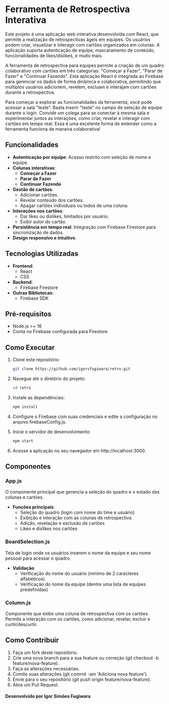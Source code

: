 # Ferramenta de Retrospectiva Interativa


Este projeto é uma aplicação web interativa desenvolvida com React, que permite a realização de retrospectivas ágeis em equipes. Os usuários podem criar, visualizar e interagir com cartões organizados em colunas. A aplicação suporta autenticação de equipe, mascaramento de conteúdo, funcionalidades de likes/dislikes, e muito mais.

A ferramenta de retrospectiva para equipes permite a criação de um quadro colaborativo com cartões em três categorias: "Começar a Fazer", "Parar de Fazer" e "Continuar Fazendo". Esta aplicação React é integrada ao Firebase para gerenciar os dados de forma dinâmica e colaborativa, permitindo que múltiplos usuários adicionem, revelem, excluam e interajam com cartões durante a retrospectiva.

Para começar a explorar as funcionalidades da ferramenta, você pode acessar a sala "teste". Basta inserir "teste" no campo de seleção de equipe durante o login. Convide um colega para se conectar à mesma sala e experimentar juntos as interações, como criar, revelar e interagir com cartões em tempo real. Essa é uma excelente forma de entender como a ferramenta funciona de maneira colaborativa!

## Funcionalidades

- **Autenticação por equipe**: Acesso restrito com seleção de nome e equipe.
- **Colunas interativas**:
  - **Começar a Fazer**
  - **Parar de Fazer**
  - **Continuar Fazendo**
- **Gestão de cartões**:
  - Adicionar cartões.
  - Revelar conteúdo dos cartões.
  - Apagar cartões individuais ou todos de uma coluna.
- **Interações nos cartões**:
  - Dar likes ou dislikes, limitados por usuário.
  - Exibir autor do cartão.
- **Persistência em tempo real**: Integração com Firebase Firestore para sincronização de dados.
- **Design responsivo e intuitivo**.

## Tecnologias Utilizadas

- **Frontend**:
  - React
  - CSS
- **Backend**:
  - Firebase Firestore
- **Outras Bibliotecas**:
  - Firebase SDK

## Pré-requisitos

- Node.js >= 16
- Conta no Firebase configurada para Firestore

## Como Executar

1. Clone este repositório:
    ```bash
    git clone https://github.com/igorsfugiwara/retro.git
    ```

2. Navegue até o diretório do projeto:
    ```bash
    cd retro
    ```
3. Instale as dependências:
    ```bash
    npm install
    ```
4. Configure o Firebase com suas credenciais e edite a configuração no arquivo firebaseConfig.js.

5. Inicie o servidor de desenvolvimento:
    ```bash
    npm start
    ```
6. Acesse a aplicação no seu navegador em http://localhost:3000.

## Componentes
### App.js
O componente principal que gerencia a seleção do quadro e o estado das colunas e cartões.

- **Funções principais**:
    - Seleção do quadro (login com nome do time e usuário)
    - Exibição e interação com as colunas de retrospectiva
    - Adição, revelação e exclusão de cartões
    - Likes e dislikes nos cartões

### BoardSelection.js
Tela de login onde os usuários inserem o nome da equipe e seu nome pessoal para acessar o quadro.

- **Validação**:
    - Verificação do nome do usuário (mínimo de 2 caracteres alfabéticos)
    - Verificação do nome da equipe (dentre uma lista de equipes predefinidas)

### Column.js
Componente que exibe uma coluna de retrospectiva com os cartões. Permite a interação com os cartões, como adicionar, revelar, excluir e curtir/descurtir.

## Como Contribuir
1. Faça um fork deste repositório.
2. Crie uma nova branch para a sua feature ou correção (git checkout -b feature/nova-feature).
3. Faça as alterações necessárias.
4. Comite suas alterações (git commit -am 'Adiciona nova feature').
5. Envie para o seu repositório (git push origin feature/nova-feature).
6. Abra um Pull Request.


#### Desenvolvido por Igor Simões Fugiwara
